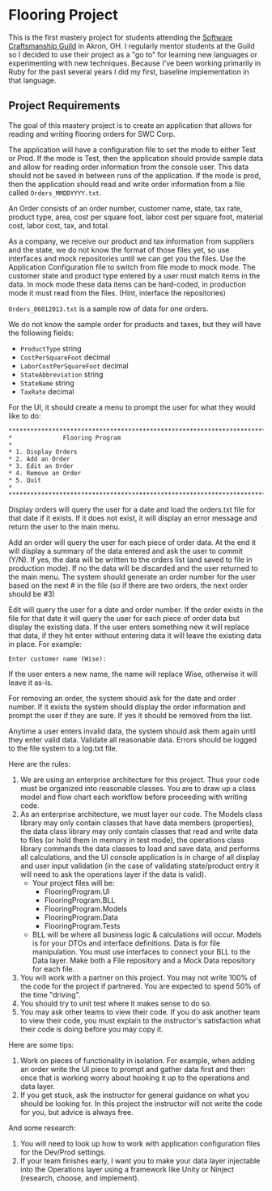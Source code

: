 # Flooring Project

This is the first mastery project for students attending the [Software Craftsmanship Guild](http://www.swcguild.com/) in Akron, OH. I regularly mentor students at the Guild so I decided to use their project as a "go to" for learning new languages or experimenting with new techniques. Because I've been working primarily in Ruby for the past several years I did my first, baseline implementation in that language.

## Project Requirements

The goal of this mastery project is to create an application that allows for reading and writing flooring orders for SWC Corp.

The application will have a configuration file to set the mode to either Test or Prod. If the mode is Test, then the application should provide sample data and allow for reading order information from the console user. This data should not be saved in between runs of the application. If the mode is prod, then the application should read and write order information from a file called `Orders_MMDDYYYY.txt`.

An Order consists of an order number, customer name, state, tax rate, product type, area, cost per square foot, labor cost per square foot, material cost, labor cost, tax, and total.

As a company, we receive our product and tax information from suppliers and the state, we do not know the format of those files yet, so use interfaces and mock repositories until we can get you the files. Use the Application Configuration file to switch from file mode to mock mode. The customer state and product type entered by a user must match items in the data. In mock mode these data items can be hard-coded, in production mode it must read from the files. (Hint, interface the repositories)

`Orders_06012013.txt` is a sample row of data for one orders.

We do not know the sample order for products and taxes, but they will have the following fields:

* `ProductType` string
* `CostPerSquareFoot` decimal
* `LaborCostPerSquareFoot` decimal
* `StateAbbreviation` string
* `StateName` string
* `TaxRate` decimal

For the UI, it should create a menu to prompt the user for what they would like to do:

```
**************************************************************************************
*              Flooring Program              
*
* 1. Display Orders
* 2. Add an Order
* 3. Edit an Order
* 4. Remove an Order
* 5. Quit
*
**************************************************************************************
```

Display orders will query the user for a date and load the orders.txt file for that date if it exists. If it does not exist, it will display an error message and return the user to the main menu.

Add an order will query the user for each piece of order data. At the end it will display a summary of the data entered and ask the user to commit (Y/N). If yes, the data will be written to the orders list (and saved to file in production mode). If no the data will be discarded and the user returned to the main menu. The system should generate an order number for the user based on the next # in the file (so if there are two orders, the next order should be #3)

Edit will query the user for a date and order number. If the order exists in the file for that date it will query the user for each piece of order data but display the existing data. If the user enters something new it will replace that data, if they hit enter without entering data it will leave the existing data in place. For example:

    Enter customer name (Wise): 

If the user enters a new name, the name will replace Wise, otherwise it will leave it as-is.

For removing an order, the system should ask for the date and order number. If it exists the system should display the order information and prompt the user if they are sure. If yes it should be removed from the list.

Anytime a user enters invalid data, the system should ask them again until they enter valid data. Validate all reasonable data. Errors should be logged to the file system to a log.txt file.

Here are the rules:

1. We are using an enterprise architecture for this project. Thus your code must be organized into reasonable classes. You are to draw up a class model and flow chart each workflow before proceeding with writing code.
2. As an enterprise architecture, we must layer our code. The Models class library may only contain classes that have data members (properties), the data class library may only contain classes that read and write data to files (or hold them in memory in test mode), the operations class library commands the data classes to load and save data, and performs all calculations, and the UI console application is in charge of all display and user input validation (in the case of validating state/product entry it will need to ask the operations layer if the data is valid).
   * Your project files will be: 
     - FlooringProgram.UI 
     - FlooringProgram.BLL 
     - FlooringProgram.Models 
     - FlooringProgram.Data 
     - FlooringProgram.Tests
   * BLL will be where all business logic & calculations will occur. Models is for your DTOs and interface definitions. Data is for file manipulation. You must use interfaces to connect your BLL to the Data layer. Make both a File repository and a Mock Data repository for each file.
3. You will work with a partner on this project. You may not write 100% of the code for the project if partnered. You are expected to spend 50% of the time "driving".
4. You should try to unit test where it makes sense to do so.
5. You may ask other teams to view their code. If you do ask another team to view their code, you must explain to the instructor's satisfaction what their code is doing before you may copy it.

Here are some tips:

1. Work on pieces of functionality in isolation. For example, when adding an order write the UI piece to prompt and gather data first and then once that is working worry about hooking it up to the operations and data layer.
2. If you get stuck, ask the instructor for general guidance on what you should be looking for. In this project the instructor will not write the code for you, but advice is always free.

And some research:

1. You will need to look up how to work with application configuration files for the Dev/Prod settings.
2. If your team finishes early, I want you to make your data layer injectable into the Operations layer using a framework like Unity or Ninject (research, choose, and implement).
  